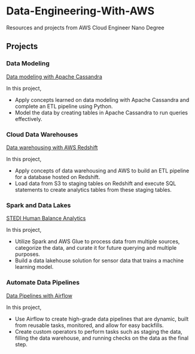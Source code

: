 # Data-Engineering-With-AWS
Resources and projects from AWS Cloud Engineer Nano Degree

## Projects

### Data Modeling

[Data modeling with Apache Cassandra](1_Data_Modelling/project/data_modelling_project.ipynb)

In this project,

- Apply concepts learned on data modeling with Apache Cassandra and complete an ETL pipeline using Python.
- Model the data by creating tables in Apache Cassandra to run queries effectively.

### Cloud Data Warehouses

[Data warehousing with AWS Redshift](2_Cloud_Data_Warehouses/project/README.md)

In this project,

- Apply concepts of data warehousing and AWS to build an ETL pipeline for a database hosted on Redshift.
- Load data from S3 to staging tables on Redshift and execute SQL statements to create analytics tables from these staging tables.

### Spark and Data Lakes

[STEDI Human Balance Analytics](3_Spark_and_Data_Lakes/project/README.md)

In this project,

- Utilize Spark and AWS Glue to process data from multiple sources, categorize the data, and curate it for future querying and multiple purposes.
- Build a data lakehouse solution for sensor data that trains a machine learning model.

### Automate Data Pipelines

[Data Pipelines with Airflow](4_Automate_Data_Pipelines/project/README.md)

In this project,

- Use Airflow to create high-grade data pipelines that are dynamic, built from reusable tasks, monitored, and allow for easy backfills.
- Create custom operators to perform tasks such as staging the data, filling the data warehouse, and running checks on the data as the final step.
